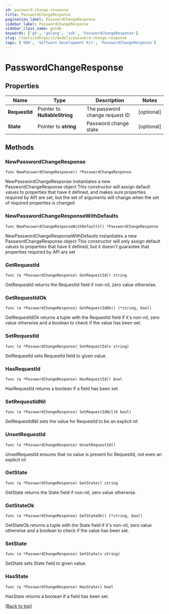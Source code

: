 ```yaml
---
id: password-change-response
title: PasswordChangeResponse
pagination_label: PasswordChangeResponse
sidebar_label: PasswordChangeResponse
sidebar_class_name: gosdk
keywords: ['go', 'golang', 'sdk', 'PasswordChangeResponse'] 
slug: /tools/sdk/go/v3/models/password-change-response
tags: ['SDK', 'Software Development Kit', 'PasswordChangeResponse']
---
```


# PasswordChangeResponse

## Properties

Name | Type | Description | Notes
------------ | ------------- | ------------- | -------------
**RequestId** |  Pointer to **NullableString** | The password change request ID | [optional] 
**State** |  Pointer to **string** | Password change state | [optional] 

## Methods

### NewPasswordChangeResponse

`func NewPasswordChangeResponse() *PasswordChangeResponse`

NewPasswordChangeResponse instantiates a new PasswordChangeResponse object
This constructor will assign default values to properties that have it defined,
and makes sure properties required by API are set, but the set of arguments
will change when the set of required properties is changed

### NewPasswordChangeResponseWithDefaults

`func NewPasswordChangeResponseWithDefaults() *PasswordChangeResponse`

NewPasswordChangeResponseWithDefaults instantiates a new PasswordChangeResponse object
This constructor will only assign default values to properties that have it defined,
but it doesn't guarantee that properties required by API are set

### GetRequestId

`func (o *PasswordChangeResponse) GetRequestId() string`

GetRequestId returns the RequestId field if non-nil, zero value otherwise.

### GetRequestIdOk

`func (o *PasswordChangeResponse) GetRequestIdOk() (*string, bool)`

GetRequestIdOk returns a tuple with the RequestId field if it's non-nil, zero value otherwise
and a boolean to check if the value has been set.

### SetRequestId

`func (o *PasswordChangeResponse) SetRequestId(v string)`

SetRequestId sets RequestId field to given value.

### HasRequestId

`func (o *PasswordChangeResponse) HasRequestId() bool`

HasRequestId returns a boolean if a field has been set.

### SetRequestIdNil

`func (o *PasswordChangeResponse) SetRequestIdNil(b bool)`

 SetRequestIdNil sets the value for RequestId to be an explicit nil

### UnsetRequestId
`func (o *PasswordChangeResponse) UnsetRequestId()`

UnsetRequestId ensures that no value is present for RequestId, not even an explicit nil
### GetState

`func (o *PasswordChangeResponse) GetState() string`

GetState returns the State field if non-nil, zero value otherwise.

### GetStateOk

`func (o *PasswordChangeResponse) GetStateOk() (*string, bool)`

GetStateOk returns a tuple with the State field if it's non-nil, zero value otherwise
and a boolean to check if the value has been set.

### SetState

`func (o *PasswordChangeResponse) SetState(v string)`

SetState sets State field to given value.

### HasState

`func (o *PasswordChangeResponse) HasState() bool`

HasState returns a boolean if a field has been set.


[[Back to top]](#) 


